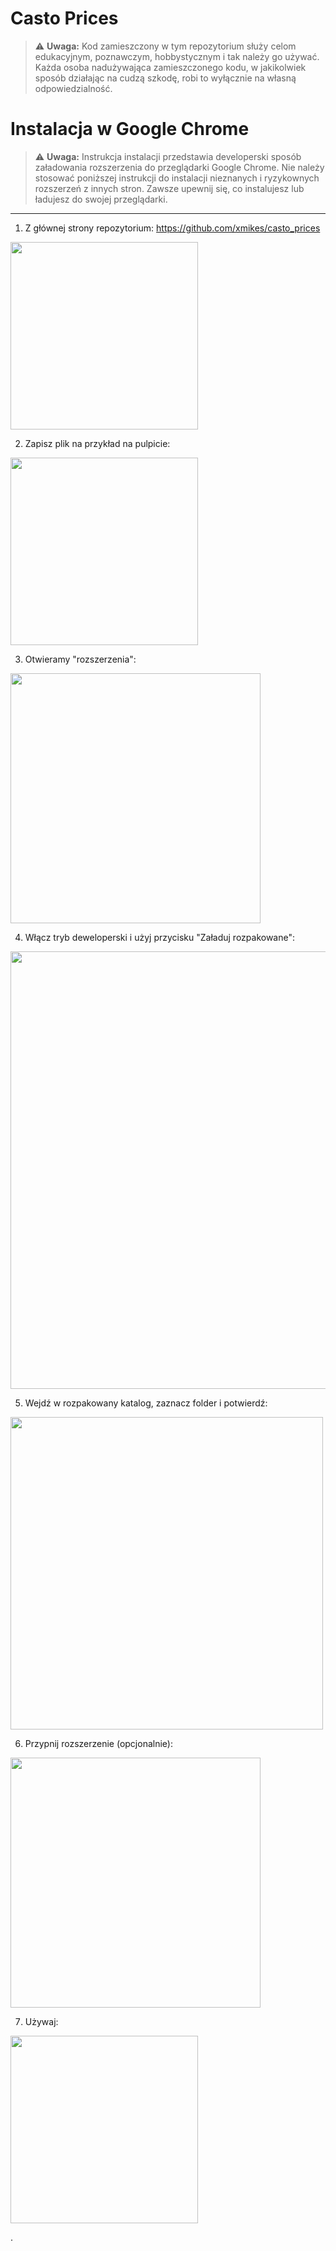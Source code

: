 # Casto Prices

> :warning: **Uwaga:** Kod zamieszczony w tym repozytorium służy celom edukacyjnym, poznawczym, hobbystycznym i tak należy go używać.
Każda osoba nadużywająca zamieszczonego kodu, w jakikolwiek sposób działając na cudzą szkodę, robi to wyłącznie na własną odpowiedzialność.

# Instalacja w Google Chrome

> :warning: **Uwaga:** Instrukcja instalacji przedstawia developerski sposób załadowania rozszerzenia do przeglądarki Google Chrome.
Nie należy stosować poniższej instrukcji do instalacji nieznanych i ryzykownych rozszerzeń z innych stron. Zawsze upewnij się, co instalujesz lub ładujesz do swojej przeglądarki.

---

1. Z głównej strony repozytorium: https://github.com/xmikes/casto_prices

<img src="https://github.com/xmikes/casto_prices/blob/main/manual/pic1.PNG?raw=true" width="300">

2. Zapisz plik na przykład na pulpicie:

<img src="https://github.com/xmikes/casto_prices/blob/main/manual/pic2.PNG?raw=true" width="300">

3. Otwieramy "rozszerzenia":

<img src="https://github.com/xmikes/casto_prices/blob/main/manual/pic3.PNG?raw=true" width="400">

4. Włącz tryb deweloperski i użyj przycisku "Załaduj rozpakowane":

<img src="https://github.com/xmikes/casto_prices/blob/main/manual/pic4.PNG?raw=true" width="700">

5. Wejdź w rozpakowany katalog, zaznacz folder i potwierdź:

<img src="https://github.com/xmikes/casto_prices/blob/main/manual/pic5.PNG?raw=true" width="500">

6. Przypnij rozszerzenie (opcjonalnie):

<img src="https://github.com/xmikes/casto_prices/blob/main/manual/pic6.PNG?raw=true" width="400">

7. Używaj:

<img src="https://github.com/xmikes/casto_prices/blob/main/manual/pic7.png?raw=true" width="300">

.
